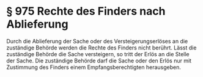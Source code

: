 # § 975 Rechte des Finders nach Ablieferung
Durch die Ablieferung der Sache oder des Versteigerungserlöses an die zuständige Behörde werden die Rechte des Finders nicht berührt. Lässt die zuständige Behörde die Sache versteigern, so tritt der Erlös an die Stelle der Sache. Die zuständige Behörde darf die Sache oder den Erlös nur mit Zustimmung des Finders einem Empfangsberechtigten herausgeben.